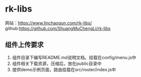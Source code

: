# rk-libs
网站：https://www.linchaoqun.com/rk-libs/
github:https://github.com/ShuangMuChengLi/rk-libs
## 组件上传要求
1. 组件目录下编写README.md说明文档。挂载在config/menu.js中
2. 组件相关下载资源，压缩后，放在public目录中
3. 提供demo示例页面，路由挂载在src/router/index.js中


